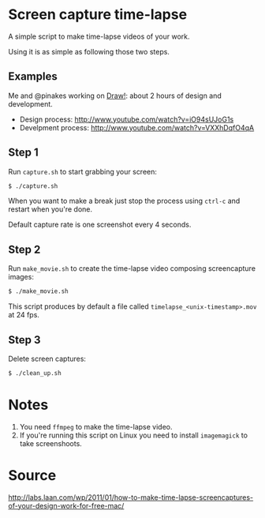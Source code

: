 # Screen capture time-lapse

A simple script to make time-lapse videos of your work.

Using it is as simple as following those two steps.

## Examples

Me and @pinakes working on [Draw!](http://drawbang.com): about 2 hours of design and development.

* Design process: http://www.youtube.com/watch?v=iO94sUJoG1s
* Develpment process: http://www.youtube.com/watch?v=VXXhDqfO4qA

## Step 1

Run `capture.sh` to start grabbing your screen:

```bash
$ ./capture.sh
```

When you want to make a break just stop the process using `ctrl-c` and restart when you're done.

Default capture rate is one screenshot every 4 seconds.

## Step 2

Run `make_movie.sh` to create the time-lapse video composing screencapture images:

```bash
$ ./make_movie.sh
```

This script produces by default a file called `timelapse_<unix-timestamp>.mov` at 24 fps.

## Step 3

Delete screen captures:

```bash
$ ./clean_up.sh
```

# Notes

1. You need `ffmpeg` to make the time-lapse video.
1. If you're running this script on Linux you need to install `imagemagick` to take screenshoots.

# Source

http://labs.laan.com/wp/2011/01/how-to-make-time-lapse-screencaptures-of-your-design-work-for-free-mac/